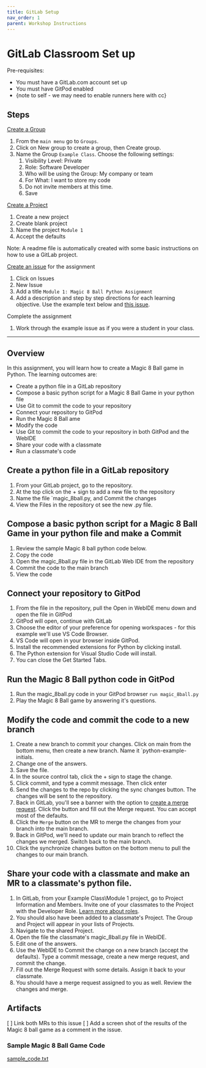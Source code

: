 ```yaml
---
title: GitLab Setup
nav_order: 1
parent: Workshop Instructions 
---
```


# GitLab Classroom Set up 

Pre-requisites:
- You must have a GitLab.com account set up 
- You must have GitPod enabled
- {note to self - we may need to enable runners here with cc}

## Steps

[Create a Group](https://docs.gitlab.com/ee/user/group/manage.html#create-a-group)
1. From the `main menu` go to `Groups`. 
1. Click on New group to create a group, then Create group. 
1. Name the Group `Example Class`. Choose the following settings:
    1. Visibility Level: Private
    1. Role: Software Developer
    1. Who will be using the Group: My company or team
    1. For What: I want to store my code
    1. Do not invite members at this time. 
    1. Save

[Create a Project](https://docs.gitlab.com/ee/user/project/working_with_projects.html#create-a-project)
1. Create a new project 
1. Create blank project
1. Name the project `Module 1`
1. Accept the defaults

Note: A readme file is automatically created with some basic instructions on how to use a GitLab project. 

[Create an issue](https://docs.gitlab.com/ee/user/project/issues/managing_issues.html#create-an-issue) for the assignment
1. Click on Issues
1. New Issue
1. Add a title `Module 1: Magic 8 Ball Python Assignment `
1. Add a description and step by step directions for each learning objective. Use the example text below and [this issue](https://gitlab.com/devops-education/workshops/practical-classroom-workshop/-/issues/1). 

Complete the assignment
1. Work through the example issue as if you were a student in your class. 

------
## Overview 

In this assignment, you will learn how to create a Magic 8 Ball game in Python. The learning outcomes are:

- Create a python file in a GitLab repository
- Compose a basic python script for a Magic 8 Ball Game in your python file
- Use Git to commit the code to your repository 
- Connect your repository to GitPod
- Run the Magic 8 Ball ame
- Modify the code 
- Use Git to commit the code to your repository in both GitPod and the WebIDE
- Share your code with a classmate 
- Run a classmate's code 


##  Create a python file in a GitLab repository
1. From your GitLab project, go to the repository. 
1. At the top click on the + sign to add a new file to the repository
1. Name the file `magic_8ball.py, and Commit the changes
1. View the Files in the repository ot see the new .py file. 

##  Compose a basic python script for a Magic 8 Ball Game in your python file and make a Commit 
1. Review the sample Magic 8 ball python code below. 
1. Copy the code
1. Open the magic_8ball.py file in the GitLab Web IDE from the repository
1. Commit the code to the main branch
1. View the code 

## Connect your repository to GitPod 
1. From the file in the repository, pull the Open in WebIDE menu down and open the file in GitPod
1. GitPod will open, continue with GitLab 
1. Choose the editor of your preference for opening workspaces - for this example we'll use VS Code Browser.
1. VS Code will open in your browser inside GitPod.
1. Install the recommended extensions for Python by clicking install.
1. The Python extension for Visual Studio Code will install.
1. You can close the Get Started Tabs. 

## Run the Magic 8 Ball python code in GitPod
1. Run the magic_8ball.py code in your GitPod browser `run magic_8ball.py`
1. Play the Magic 8 Ball game by answering it's questions. 


## Modify the code and commit the code to a new branch
1. Create a new branch to commit your changes. Click on main from the bottom menu, then create a new branch. Name it `python-example-initials. 
1. Change one of the answers. 
1. Save the file.
1. In the source control tab, click the + sign to stage the change. 
1. Click commit, and type a commit message. Then click enter
1. Send the changes to the repo by clicking the sync changes button. The changes will be sent to the repository. 
1. Back in GitLab, you'll see a banner with the option to [create a merge request](https://docs.gitlab.com/ee/user/project/merge_requests/creating_merge_requests.html). Click the button and fill out the Merge request. You can accept most of the defaults. 
1. Click the `Merge` button on the MR to merge the changes from your branch into the main branch. 
1. Back in GitPod, we'll need to update our main branch to reflect the changes we merged. Switch back to the main branch. 
1. Click the synchronize changes button on the bottom menu to pull the changes to our main branch. 


## Share your code with a classmate and make an MR to a classmate's python file. 
1. In GitLab, from your Example Class\Module 1 project, go to Project Information and Members. Invite one of your classmates to the Project with the Developer Role. [Learn more about roles](https://docs.gitlab.com/ee/user/permissions.html). 
1. You should also have been added to a classmate's Project. The Group and Project will appear in your lists of Projects. 
1. Navigate to the shared Project. 
1. Open the file the classmate's magic_8ball.py file in WebIDE. 
1. Edit one of the answers. 
1. Use the WebIDE to Commit the change on a new branch (accept the defaults). Type a commit message, create a new merge request, and commit the change. 
1. Fill out the Merge Request with some details. Assign it back to your classmate. 
1. You should have a merge request assigned to you as well. Review the changes and merge. 

## Artifacts
[ ] Link both MRs to this issue
[ ] Add a screen shot of the results of the Magic 8 ball game as a comment in the issue. 


### Sample Magic 8 Ball Game Code 
[sample_code.txt](https://gitlab.com/devops-education/workshops/practical-classroom-workshop/-/blob/main/sample_code.txt)
